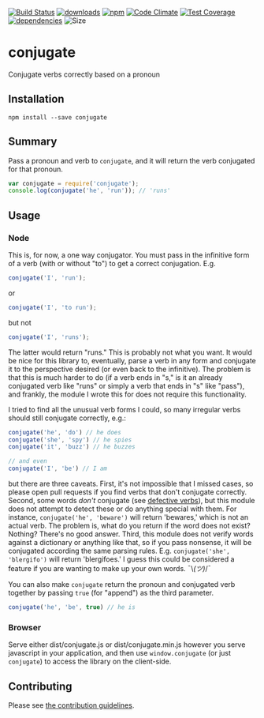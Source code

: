 [![Build Status](https://travis-ci.org/tandrewnichols/conjugate.png)](https://travis-ci.org/tandrewnichols/conjugate) [![downloads](http://img.shields.io/npm/dm/conjugate.svg)](https://npmjs.org/package/conjugate) [![npm](http://img.shields.io/npm/v/conjugate.svg)](https://npmjs.org/package/conjugate) [![Code Climate](https://codeclimate.com/github/tandrewnichols/conjugate/badges/gpa.svg)](https://codeclimate.com/github/tandrewnichols/conjugate) [![Test Coverage](https://codeclimate.com/github/tandrewnichols/conjugate/badges/coverage.svg)](https://codeclimate.com/github/tandrewnichols/conjugate) [![dependencies](https://david-dm.org/tandrewnichols/conjugate.png)](https://david-dm.org/tandrewnichols/conjugate) ![Size](https://img.shields.io/badge/size-739b-brightgreen.svg)

# conjugate

Conjugate verbs correctly based on a pronoun

## Installation

`npm install --save conjugate`

## Summary

Pass a pronoun and verb to `conjugate`, and it will return the verb conjugated for that pronoun.

```js
var conjugate = require('conjugate');
console.log(conjugate('he', 'run')); // 'runs'
```

## Usage

### Node

This is, for now, a one way conjugator. You must pass in the infinitive form of a verb (with or without "to") to get a correct conjugation. E.g.

```js
conjugate('I', 'run');
```

or

```js
conjugate('I', 'to run');
```

but not

```js
conjugate('I', 'runs');
```

The latter would return "runs." This is probably not what you want. It would be nice for this library to, eventually, parse a verb in any form and conjugate it to the perspective desired (or even back to the infinitive). The problem is that this is much harder to do (if a verb ends in "s," is it an already conjugated verb like "runs" or simply a verb that ends in "s" like "pass"), and frankly, the module I wrote this for does not require this functionality.

I tried to find all the unusual verb forms I could, so many irregular verbs should still conjugate correctly, e.g.:

```js
conjugate('he', 'do') // he does
conjugate('she', 'spy') // he spies
conjugate('it', 'buzz') // he buzzes

// and even
conjugate('I', 'be') // I am
```

but there are three caveats. First, it's not impossible that I missed cases, so please open pull requests if you find verbs that don't conjugate correctly. Second, some words _don't_ conjugate (see [defective verbs](https://en.wikipedia.org/wiki/Defective_verb#Common_defectives)), but this module does not attempt to detect these or do anything special with them. For instance, `conjugate('he', 'beware')` will return 'bewares,' which is not an actual verb. The problem is, what do you return if the word does not exist? Nothing? There's no good answer. Third, this module does not verify words against a dictionary or anything like that, so if you pass nonsense, it will be conjugated according the same parsing rules. E.g. `conjugate('she', 'blergifo')` will return 'blergifoes.' I guess this could be considered a feature if you are wanting to make up your own words. ¯\\_(ツ)_/¯

You can also make `conjugate` return the pronoun and conjugated verb together by passing `true` (for "append") as the third parameter.

```js
conjugate('he', 'be', true) // he is
```

### Browser

Serve either dist/conjugate.js or dist/conjugate.min.js however you serve javascript in your application, and then use `window.conjugate` (or just `conjugate`) to access the library on the client-side.

## Contributing

Please see [the contribution guidelines](contributing.md).
